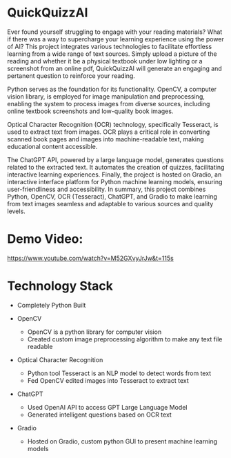 # QuickQuizzAI

Ever found yourself struggling to engage with your reading materials? What if there was a way to supercharge your learning experience using the power of AI? This project integrates various technologies to facilitate effortless learning from a wide range of text sources. Simply upload a picture of the reading and whether it be a physical textbook under low lighting or a screenshot from an online pdf, QuickQuizzAI will generate an engaging and pertanent question to reinforce your reading. 

Python serves as the foundation for its functionality. OpenCV, a computer vision library, is employed for image manipulation and preprocessing, enabling the system to process images from diverse sources, including online textbook screenshots and low-quality book images.

Optical Character Recognition (OCR) technology, specifically Tesseract, is used to extract text from images. OCR plays a critical role in converting scanned book pages and images into machine-readable text, making educational content accessible.

The ChatGPT API, powered by a large language model, generates questions related to the extracted text. It automates the creation of quizzes, facilitating interactive learning experiences. Finally, the project is hosted on Gradio, an interactive interface platform for Python machine learning models, ensuring user-friendliness and accessibility. In summary, this project combines Python, OpenCV, OCR (Tesseract), ChatGPT, and Gradio to make learning from text images seamless and adaptable to various sources and quality levels.

# Demo Video: 
https://www.youtube.com/watch?v=M52GXvyJrJw&t=115s

# Technology Stack
- Completely Python Built

- OpenCV
    - OpenCV is a python library for computer vision
    - Created custom image preprocessing algorithm to make any text file readable
- Optical Character Recognition
    - Python tool Tesseract is an NLP model to detect words from text
    - Fed OpenCV edited images into Tesseract to extract text
- ChatGPT
    - Used OpenAI API to access GPT Large Language Model
    - Generated intelligent questions based on OCR text
- Gradio
    - Hosted on Gradio, custom python GUI to present machine learning models
